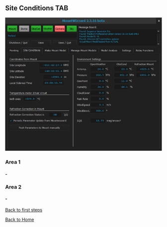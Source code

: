 ## Site Conditions TAB

<img src="../pics/tab_siteconditions.png"/>

### Area 1

#### -

### Area 2

#### -

[Back to first steps](firststeps.md)

[Back to Home](home.md)